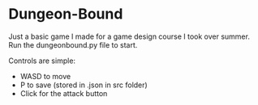 # Dungeon-Bound

Just a basic game I made for a game design course I took over summer.
Run the dungeonbound.py file to start.

Controls are simple:
- WASD to move
- P to save (stored in .json in src folder)
- Click for the attack button
